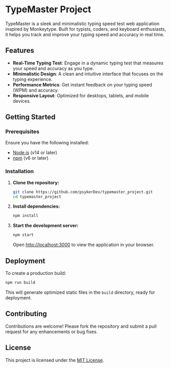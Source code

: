 # TypeMaster Project

TypeMaster is a sleek and minimalistic typing speed test web application inspired by Monkeytype. Built for typists, coders, and keyboard enthusiasts, it helps you track and improve your typing speed and accuracy in real time.

## Features

* **Real-Time Typing Test**: Engage in a dynamic typing test that measures your speed and accuracy as you type.
* **Minimalistic Design**: A clean and intuitive interface that focuses on the typing experience.
* **Performance Metrics**: Get instant feedback on your typing speed (WPM) and accuracy.
* **Responsive Layout**: Optimized for desktops, tablets, and mobile devices.

## Getting Started

### Prerequisites

Ensure you have the following installed:

* [Node.js](https://nodejs.org/) (v14 or later)
* [npm](https://www.npmjs.com/) (v6 or later)

### Installation

1. **Clone the repository:**

   ```bash
   git clone https://github.com/psykerDev/typemaster_project.git
   cd typemaster_project
   ```

2. **Install dependencies:**

   ```bash
   npm install
   ```

3. **Start the development server:**

   ```bash
   npm start
   ```

   Open [http://localhost:3000](http://localhost:3000) to view the application in your browser.

## Deployment

To create a production build:

```bash
npm run build
```

This will generate optimized static files in the `build` directory, ready for deployment.

## Contributing

Contributions are welcome! Please fork the repository and submit a pull request for any enhancements or bug fixes.

## License

This project is licensed under the [MIT License](LICENSE).

